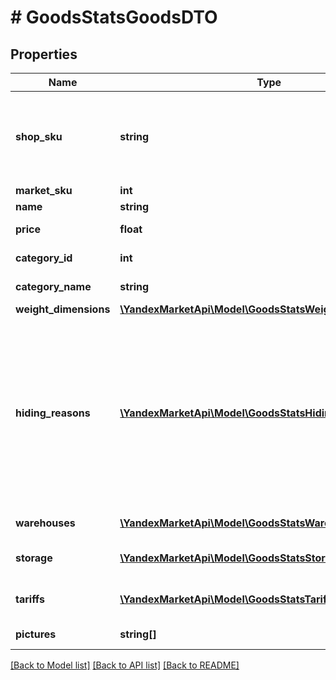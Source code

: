 # # GoodsStatsGoodsDTO

## Properties

Name | Type | Description | Notes
------------ | ------------- | ------------- | -------------
**shop_sku** | **string** | **Ваш SKU**  Идентификатор товара в магазине. Разрешены английские и русские буквы (кроме ё), цифры и символы &#x60;. , / \\ ( ) [ ] - &#x3D; _&#x60;  Максимальная длина — 80 знаков.  [Что такое SKU и как его назначать](https://yandex.ru/support/marketplace/assortment/add/index.html#fields). | [optional]
**market_sku** | **int** | SKU на Маркете. | [optional]
**name** | **string** | Название товара. | [optional]
**price** | **float** | Цена на товар, выставленная партнером. | [optional]
**category_id** | **int** | Идентификатор категории товара на Маркете. | [optional]
**category_name** | **string** | Название категории товара на Маркете. | [optional]
**weight_dimensions** | [**\YandexMarketApi\Model\GoodsStatsWeightDimensionsDTO**](GoodsStatsWeightDimensionsDTO.md) |  | [optional]
**hiding_reasons** | [**\YandexMarketApi\Model\GoodsStatsHidingDTO[]**](GoodsStatsHidingDTO.md) | Информация о скрытии вашего предложения на Маркете. Если ваше предложение не скрыто, параметр не будет возвращаться. Вы можете скрыть ваш товар на Маркете через партнерский API с помощью запроса &#x60;POST /campaigns/{campaignId}/hidden-offers&#x60; или через каталог товаров. Также ваш товар может быть скрыт из‑за нарушения правил размещения, ошибок в описании предложения партнера и т. д. | [optional]
**warehouses** | [**\YandexMarketApi\Model\GoodsStatsWarehouseDTO[]**](GoodsStatsWarehouseDTO.md) | Информация о складах, на которых хранится товар. | [optional]
**storage** | [**\YandexMarketApi\Model\GoodsStatsStorageDTO[]**](GoodsStatsStorageDTO.md) | Информация об условиях хранения и обработки товара на складе. | [optional]
**tariffs** | [**\YandexMarketApi\Model\GoodsStatsTariffDTO[]**](GoodsStatsTariffDTO.md) | Информация о тарифах, по которым нужно заплатить за услуги Маркета. | [optional]
**pictures** | **string[]** | Ссылки (URL) изображений товара в хорошем качестве. | [optional]

[[Back to Model list]](../../README.md#models) [[Back to API list]](../../README.md#endpoints) [[Back to README]](../../README.md)
